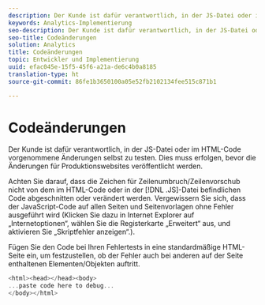 ```yaml
---
description: Der Kunde ist dafür verantwortlich, in der JS-Datei oder im HTML-Code vorgenommene Änderungen selbst zu testen. Dies muss erfolgen, bevor die Änderungen für Produktionswebsites veröffentlicht werden.
keywords: Analytics-Implementierung
seo-description: Der Kunde ist dafür verantwortlich, in der JS-Datei oder im HTML-Code vorgenommene Änderungen selbst zu testen. Dies muss erfolgen, bevor die Änderungen für Produktionswebsites veröffentlicht werden.
seo-title: Codeänderungen
solution: Analytics
title: Codeänderungen
topic: Entwickler und Implementierung
uuid: efac045e-15f5-45f6-a21a-de6c4b0a8185
translation-type: ht
source-git-commit: 86fe1b3650100a05e52fb2102134fee515c871b1

---
```



# Codeänderungen

Der Kunde ist dafür verantwortlich, in der JS-Datei oder im HTML-Code vorgenommene Änderungen selbst zu testen. Dies muss erfolgen, bevor die Änderungen für Produktionswebsites veröffentlicht werden.

Achten Sie darauf, dass die Zeichen für Zeilenumbruch/Zeilenvorschub nicht von dem im HTML-Code oder in der [!DNL .JS]-Datei befindlichen Code abgeschnitten oder verändert werden. Vergewissern Sie sich, dass der JavaScript-Code auf allen Seiten und Seitenvorlagen ohne Fehler ausgeführt wird (Klicken Sie dazu in Internet Explorer auf „Internetoptionen“, wählen Sie die Registerkarte „Erweitert“ aus, und aktivieren Sie „Skriptfehler anzeigen“.).

Fügen Sie den Code bei Ihren Fehlertests in eine standardmäßige HTML-Seite ein, um festzustellen, ob der Fehler auch bei anderen auf der Seite enthaltenen Elementen/Objekten auftritt.

```js
<html><head></head><body>
...paste code here to debug...
</body></html>
```

